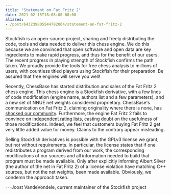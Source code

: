 ```yaml
---
title: "Statement on Fat Fritz 2"
date: 2021-02-15T18:08:00-08:00
aliases:
- /post/643239805544792064/statement-on-fat-fritz-2
---
```


Stockfish is an open-source project, sharing and freely distributing the
code, tools and data needed to deliver this chess engine. We do this
because we are convinced that open software and open data are key
ingredients to make rapid progress, and thus for the benefit of our
users. The recent progress in playing strength of Stockfish confirms the
path taken. We proudly provide the tools for free chess analysis to
millions of users, with countless titled players using Stockfish for
their preparation. Be assured that free engines will serve you well!

Recently, ChessBase has started distribution and sales of the Fat Fritz
2 chess engine. This chess engine is a Stockfish derivative, with a few
lines of code modification (engine name, authors list and a few
parameters), and a new set of NNUE net weights considered proprietary.
ChessBase's communication on Fat Fritz 2, claiming originality where
there is none, has [shocked our
community](https://twitter.com/tordr/status/1359428424255823875).
Furthermore, the engine Fat Fritz 2 fails to convince on [independent
rating lists](https://www.sp-cc.de/), casting doubt on the usefulness of
those modifications. Indeed, we feel that customers buying Fat Fritz 2
get very little added value for money. Claims to the contrary appear
misleading.

Selling Stockfish derivatives is possible with the GPLv3 license we
grant, but not without requirements. In particular, the license states
that if one redistributes a program derived from our work, the
corresponding modifications of our sources and all information needed to
build that program must be made available. Only after explicitly
informing Albert Silver (the author of the net in Fat Fritz 2) of a
license violation have matching C++ sources, but not the net weights,
been made available. Obviously, we condemn the approach taken.

---Joost VandeVondele, current maintainer of the Stockfish project
